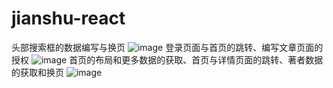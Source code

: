# jianshu-react
头部搜索框的数据编写与换页
![image](https://github.com/luozhijin/jianshu-react/blob/master/images/%E7%AE%80%E4%B9%A61.gif)
登录页面与首页的跳转、编写文章页面的授权
![image](https://github.com/luozhijin/jianshu-react/blob/master/images/%E7%AE%80%E4%B9%A63.gif)
首页的布局和更多数据的获取、首页与详情页面的跳转、著者数据的获取和换页
![image](https://github.com/luozhijin/jianshu-react/blob/master/images/%E7%AE%80%E4%B9%A64.gif)
